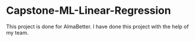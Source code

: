 # Capstone-ML-Linear-Regression
This project is done for AlmaBetter. I have done this project with the help of my team. 
